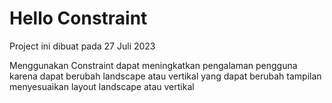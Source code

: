 # Hello Constraint
  Project ini dibuat pada 27 Juli 2023
  
  Menggunakan Constraint dapat meningkatkan pengalaman pengguna karena dapat berubah landscape atau vertikal yang dapat berubah tampilan menyesuaikan layout landscape atau vertikal

